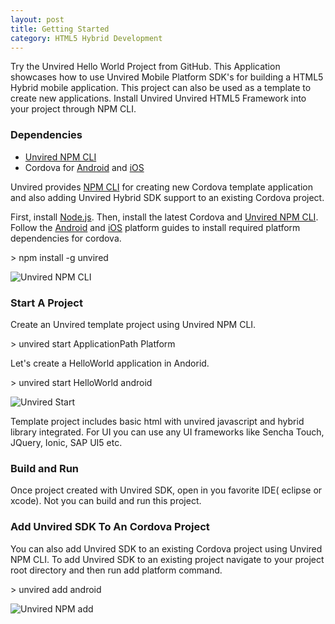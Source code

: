 ```yaml
---
layout: post
title: Getting Started
category: HTML5 Hybrid Development
---
```

<p>
	Try  the Unvired Hello World Project from GitHub. This Application showcases how to use Unvired Mobile Platform SDK's for building a HTML5 Hybrid mobile application. This project can also be used as a template to create new applications. Install Unvired Unvired HTML5 Framework into your project through NPM CLI.
</p>

<p>
	<h3>Dependencies</h3>
	<ul>
		<li> <a href="https://www.npmjs.com/package/unvired">Unvired NPM CLI</a> </li>
		<li>Cordova for <a href="http://cordova.apache.org/docs/en/3.3.0/guide_platforms_android_index.md.html#Android%20Platform%20Guide">Android</a> and <a href="http://cordova.apache.org/docs/en/3.3.0/guide_platforms_ios_index.md.html#iOS%20Platform%20Guide">iOS</a></li>
	</ul>
</p>

<p>
Unvired provides <a href="https://www.npmjs.com/package/unvired">NPM CLI</a> for creating new Cordova template application and also adding Unvired Hybrid SDK support to an existing Cordova project.

First, install <a href="http://nodejs.org/">Node.js</a>. Then, install the latest Cordova and <a href="https://www.npmjs.com/package/unvired">Unvired NPM CLI</a>. 
Follow the <a href="http://cordova.apache.org/docs/en/3.3.0/guide_platforms_android_index.md.html#Android%20Platform%20Guide">Android</a> and <a href="http://cordova.apache.org/docs/en/3.3.0/guide_platforms_ios_index.md.html#iOS%20Platform%20Guide">iOS</a> platform guides to install required platform dependencies for cordova. 
</p>

<div class="message">
	> npm install -g unvired
</div>

<img class="centered" src="{{ site.baseurl }}public/npmUnvired.png" alt="Unvired NPM CLI"><br>


<h3>Start A Project</h3>

Create an Unvired template project using Unvired NPM CLI.

<div class="message">
	> unvired start ApplicationPath Platform
</div>

Let's create a HelloWorld application in Andorid.

<div class="message">
	> unvired start HelloWorld android
</div>

<img class="centered" src="{{ site.baseurl }}public/npmCreate.png" alt="Unvired Start"><br>

Template project includes basic html with unvired javascript and hybrid library integrated.
For UI you can use any UI frameworks like Sencha Touch, JQuery, Ionic, SAP UI5 etc.

<h3>Build and Run</h3>

Once project created with Unvired SDK, open in you favorite IDE( eclipse or xcode).
Not you can build and run this project.


<h3>Add Unvired SDK To An Cordova Project</h3>

You can also add Unvired SDK to an existing Cordova project using Unvired NPM CLI.
To add Unvired SDK to an existing project navigate to your project root directory and then run add platform command.

<div class="message">
	> unvired add android
</div>

<img class="centered" src="{{ site.baseurl }}public/npmAdd.png" alt="Unvired NPM add"><br>







